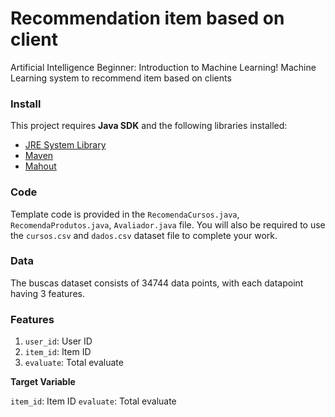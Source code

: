 # Recommendation item based on client
Artificial Intelligence Beginner: Introduction to Machine Learning! Machine Learning system to recommend item based on clients

### Install

This project requires **Java SDK** and the following libraries installed:

- [JRE System Library](http://www.oracle.com/technetwork/pt/java/javase/downloads/jdk8-downloads-2133151.html)
- [Maven](https://maven.apache.org/)
- [Mahout](http://mahout.apache.org/general/downloads.html)

### Code

Template code is provided in the `RecomendaCursos.java`, `RecomendaProdutos.java`, `Avaliador.java` file. You will also be required to use the `cursos.csv` and `dados.csv` dataset file to complete your work. 

### Data

The buscas dataset consists of 34744 data points, with each datapoint having 3 features.

### Features

1. `user_id`: User ID  
2. `item_id`: Item ID
3. `evaluate`: Total evaluate

**Target Variable**

`item_id`: Item ID
`evaluate`: Total evaluate


